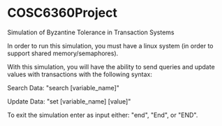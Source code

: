 # COSC6360Project
Simulation of Byzantine Tolerance in Transaction Systems

In order to run this simulation, you must have a linux system (in order to support shared memory/semaphores).

With this simulation, you will have the ability to send queries and update values with transactions with the following syntax:

Search Data: "search [variable_name]"

Update Data: "set [variable_name] [value]"

To exit the simulation enter as input either: "end", "End", or "END".
